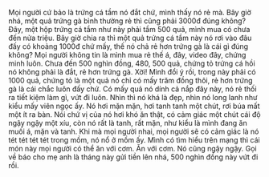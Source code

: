 Mọi người cứ bảo là trứng cá tầm nó đắt chứ, mình thấy nó rẻ mà. Bây giờ nhá, một quả trứng gà bình thường rẻ thì cũng phải 3000đ đúng không? Đây, một hộp trứng cá tầm như này phải tầm 500 quả, mình mua có chưa đến nửa triệu. Bây giờ chia ra thì một quả trứng cá tầm này nó rơi vào đâu đấy có khoảng 1000đ chứ mấy, thế nó chả rẻ hơn trứng gà là cái gì đúng không? Mọi người không tin là mình mua rẻ thế á, đây, video đây, chứng minh luôn. Chưa đến 500 nghìn đồng, 480, 500 quả, chứng tỏ trứng cá hồi nó không phải là đắt, rẻ hơn trứng gà. Xời! Mình đổi ý rồi, trong này phải có 1000 quả, chứng tỏ là một quả nó chỉ có mấy trăm đồng thôi, rẻ hơn trứng gà là cái chắc luôn đấy chứ. Có mấy quả nó dính cả nắp đây này, nó rẻ thối ra tiết kiệm làm gì, vứt đi luôn. Nhìn thì nó khá là đẹp, nhìn nó long lanh như kiểu mấy viên ngọc ấy. Nó hơi mặn mặn, hơi tanh tanh một chút, rơi búa mất một ít ra bàn. Nói chứ vị của nó hơi khó ăn thật, có cảm giác một chút cái độ ngậy ngậy một xíu, còn nó rất là tanh, rất mặn, như kiểu là mình đang ăn muối á, mặn và tanh. Khi mà mọi người nhai, mọi người sẽ có cảm giác là nó tét tét tét tét trong mồm, nó nổ ở mồm ấy. Mình có tìm hiểu trên mạng thì cái món này mọi người có thể ăn với cơm. Ăn với cơm. Nó cũng ngậy ngậy. Gọi về báo cho mẹ anh là tháng này gửi tiền lên nhá, 500 nghìn đồng này vứt đi rồi.